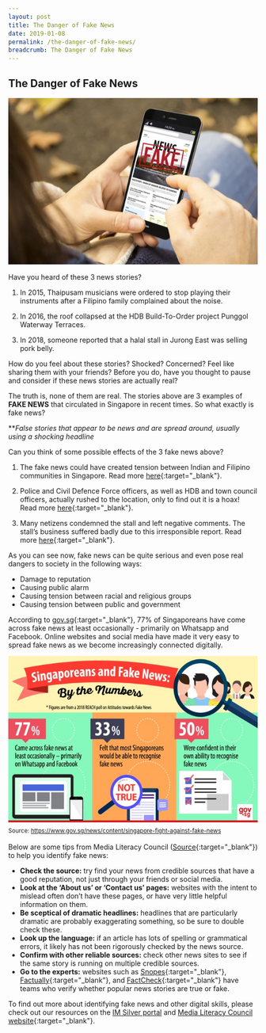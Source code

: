 ```yaml
---
layout: post
title: The Danger of Fake News
date: 2019-01-08
permalink: /the-danger-of-fake-news/
breadcrumb: The Danger of Fake News
---
```


## The Danger of Fake News<br>

![image1](/images/articles/the-danger-of-fake-news/the-danger-of-fake-news-1.jpg)

Have you heard of these 3 news stories?

1. In 2015, Thaipusam musicians were ordered to stop playing their instruments after a Filipino family complained about the noise.
 
2. In 2016, the roof collapsed at the HDB Build-To-Order project Punggol Waterway Terraces.
 
3. In 2018, someone reported that a halal stall in Jurong East was selling pork belly.


How do you feel about these stories? Shocked? Concerned? Feel like sharing them with your friends? Before you do, have you thought to pause and consider if these news stories are actually real?

 
The truth is, none of them are real. The stories above are 3 examples of **FAKE NEWS** that circulated in Singapore in recent times. So what exactly is fake news?<br>


   ***False stories that appear to be news and are spread around, usually using a shocking headline*<br>


Can you think of some possible effects of the 3 fake news above?

1. The fake news could have created tension between Indian and Filipino communities in Singapore. Read more [here](https://www.straitstimes.com/singapore/government-to-review-laws-to-tackle-fake-news-some-instances-of-fake-news){:target="_blank"}.
 
2. Police and Civil Defence Force officers, as well as HDB and town council officers, actually rushed to the location, only to find out it is a hoax! Read more [here](https://www.channelnewsasia.com/news/singapore/report-of-punggol-waterway-terraces-roof-collapse-a-hoax-hdb-7714182){:target="_blank"}.
 
3. Many netizens condemned the stall and left negative comments. The stall’s business suffered badly due to this irresponsible report. Read more [here](https://www.tnp.sg/news/singapore/business-slow-westgate-stall-after-confusion-over-halal-status){:target="_blank"}.

As you can see now, fake news can be quite serious and even pose real dangers to society in the following ways:

- Damage to reputation
- Causing public alarm
- Causing tension between racial and religious groups
- Causing tension between public and government

According to [gov.sg](https://www.gov.sg/news/content/singapore-fight-against-fake-news){:target="_blank"}, 77% of Singaporeans have come across fake news at least occasionally - primarily on Whatsapp and Facebook. Online websites and social media have made it very easy to spread fake news as we become increasingly connected digitally.

![image2](/images/articles/the-danger-of-fake-news/the-danger-of-fake-news-2.jpg)<br>
<sub>Source: https://www.gov.sg/news/content/singapore-fight-against-fake-news<sub/>

Below are some tips from Media Literacy Council ([Source](https://www.betterinternet.sg/Resources/Resources-Listing/Seniors---fake-news){:target="_blank"}) to help you identify fake news:

- **Check the source:** try find your news from credible sources that have a good reputation, not just through your friends or social media.
- **Look at the ‘About us’ or ‘Contact us’ pages:** websites with the intent to mislead often don’t have these pages, or have very little helpful information on them.
- **Be sceptical of dramatic headlines:** headlines that are particularly dramatic are probably exaggerating something, so be sure to double check these.
- **Look up the language:** if an article has lots of spelling or grammatical errors, it likely has not been rigorously checked by the news source.
- **Confirm with other reliable sources:** check other news sites to see if the same story is running on multiple credible sources.
- **Go to the experts:** websites such as [Snopes](https://www.snopes.com/){:target="_blank"}, [Factually](https://www.gov.sg/factually){:target="_blank"}, and [FactCheck](https://www.factcheck.org/){:target="_blank"} have teams who verify whether popular news stories are true or fake.


To find out more about identifying fake news and other digital skills, please check out our resources on the [IM Silver portal](/learn-digital-skills/overview) and [Media Literacy Council website](https://www.betterinternet.sg/Resources/Resources-Listing/Seniors---fake-news){:target="_blank"}.
         

